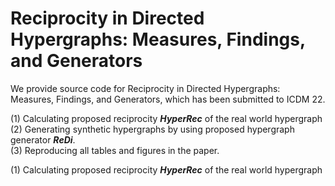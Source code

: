 # Reciprocity in Directed Hypergraphs: Measures, Findings, and Generators

We provide source code for Reciprocity in Directed Hypergraphs: Measures, Findings, and Generators, which has been submitted to ICDM 22.  


(1) Calculating proposed reciprocity ***HyperRec*** of the real world hypergraph  
(2) Generating synthetic hypergraphs by using proposed hypergraph generator ***ReDi***.  
(3) Reproducing all tables and figures in the paper.    

(1) Calculating proposed reciprocity ***HyperRec*** of the real world hypergraph


